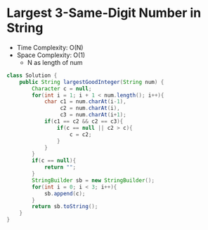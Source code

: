 # Largest 3-Same-Digit Number in String

- Time Complexity: O(N)
- Space Complexity: O(1)
  - N as length of num

```java
class Solution {
    public String largestGoodInteger(String num) {
        Character c = null;
        for(int i = 1; i + 1 < num.length(); i++){
            char c1 = num.charAt(i-1),
                 c2 = num.charAt(i),
                 c3 = num.charAt(i+1);
            if(c1 == c2 && c2 == c3){
                if(c == null || c2 > c){
                    c = c2;
                }
            }
        }
        if(c == null){
            return "";
        }
        StringBuilder sb = new StringBuilder();
        for(int i = 0; i < 3; i++){
            sb.append(c);
        }
        return sb.toString();
    }
}
```
